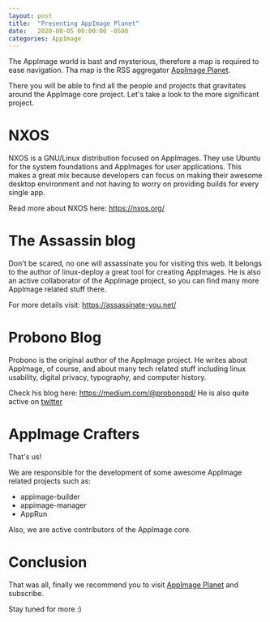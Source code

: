 ```yaml
---
layout: post
title:  "Presenting AppImage Planet"
date:   2020-08-05 00:00:00 -0500
categories: AppImage
---
```


The AppImage world is bast and mysterious, therefore a map is required to ease
navigation. Tha map is the RSS aggregator [AppImage Planet](https://appimage.gitlab.io/planet/).

There you will be able to find all the people and projects that gravitates around
the AppImage core project.  Let's take a look to the more significant project.

# NXOS

NXOS is a GNU/Linux distribution focused on AppImages. They use Ubuntu for the system
foundations and AppImages for user applications. This makes a great mix because 
developers can focus on making their awesome desktop environment and not having to
worry on providing builds for every single app.

Read more about NXOS here: https://nxos.org/


# The Assassin blog

Don't be scared, no one will assassinate you for visiting this web. It belongs to the
author of linux-deploy a great tool for creating AppImages. He is also an active 
collaborator of the AppImage project, so you can find many more AppImage related stuff 
there.  

For more details visit: https://assassinate-you.net/

# Probono Blog

Probono is the original author of the AppImage project. He writes about AppImage, 
of course, and about many tech related stuff including linux usability, digital 
privacy, typography, and computer history.

Check his blog here: https://medium.com/@probonopd/
He is also quite active on [twitter](twitter.com/probonopd/)


# AppImage Crafters

That's us!

We are responsible for the development of some awesome AppImage related projects such as:
- appimage-builder
- appimage-manager
- AppRun

Also, we are active contributors of the AppImage core. 

# Conclusion

That was all, finally we recommend you to visit [AppImage Planet](https://appimage.gitlab.io/planet/) and subscribe.

Stay tuned for more :) 

     
 
